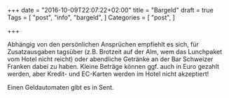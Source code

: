 +++
date = "2016-10-09T22:07:22+02:00"
title = "Bargeld"
draft = true
Tags = [
  "post", "info", "bargeld",
]
Categories = [
  "post",
]

+++

Abhängig von den persönlichen Ansprüchen empfiehlt es sich, für Zusatzausgaben tagsüber (z.B. Brotzeit auf der Alm, wem das Lunchpaket vom Hotel nicht reicht) oder abendliche Getränke an der Bar Schweizer Franken dabei zu haben. Kleine Beträge können ggf. auch in Euro gezahlt werden, aber Kredit- und EC-Karten werden im Hotel nicht akzeptiert!

Einen Geldautomaten gibt es in Sent.
